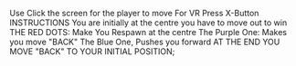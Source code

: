 Use 
Click the screen for the player to move
For VR Press X-Button
INSTRUCTIONS 
You are initially at the centre you have to move out to win
THE RED DOTS: Make You Respawn at the centre
The Purple One:  Makes you move "BACK"
The Blue One, Pushes you forward
AT THE END YOU MOVE "BACK" TO YOUR INITIAL POSITION;